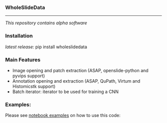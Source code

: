 ### WholeSlideData
-----

*This repository contains alpha software*


### Installation
*latest release:* pip install wholeslidedata 

### Main Features

 - Image opening and patch extraction (ASAP, openslide-python and pyvips support)
 - Annotation opening and extraction (ASAP, QuPath, Virtum and Histomicstk support)
 - Batch iterator: iterator to be used for training a CNN


### Examples:
Please see [notebook examples](https://github.com/DIAGNijmegen/pathology-whole-slide-data/tree/main/notebooks) on how to use this code:


